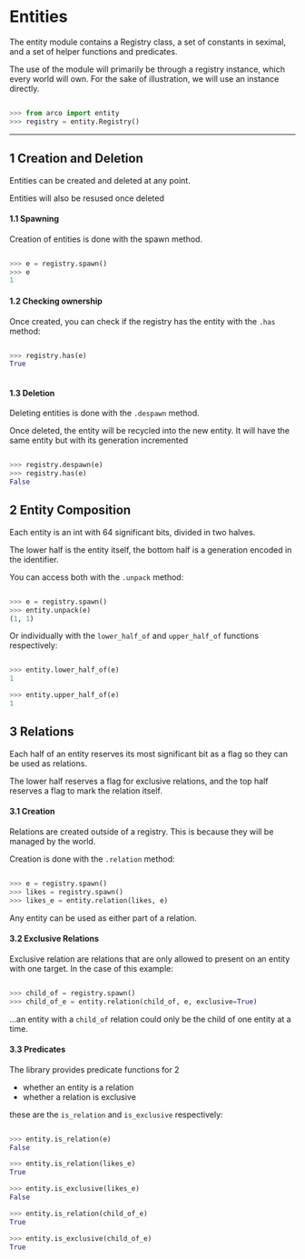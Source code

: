 # Entities

The entity module contains a Registry class, a set of constants in seximal, and a set of helper functions and predicates.

The use of the module will primarily be through a registry instance, which every world will own.
For the sake of illustration, we will use an instance directly.

```py

>>> from arco import entity
>>> registry = entity.Registry()

```

 ---

## 1 Creation and Deletion

Entities can be created and deleted at any point.

Entities will also be resused once deleted

#### 1.1 Spawning

Creation of entities is done with the spawn method.

```py

>>> e = registry.spawn()
>>> e
1

```

#### 1.2 Checking ownership

Once created, you can check if the registry has the entity with the `.has` method:

```py

>>> registry.has(e)
True
  
```

#### 1.3 Deletion

Deleting entities is done with the `.despawn` method.

Once deleted, the entity will be recycled into the new entity.
It will have the same entity but with its generation incremented

```py

>>> registry.despawn(e)
>>> registry.has(e)
False

```

## 2 Entity Composition

Each entity is an int with 64 significant bits, divided in two halves.

The lower half is the entity itself, the bottom  half is a generation encoded in the identifier.

You can access both with the `.unpack` method:

```py

>>> e = registry.spawn()
>>> entity.unpack(e)
(1, 1)

```

Or individually with the `lower_half_of` and `upper_half_of` functions respectively:

```py

>>> entity.lower_half_of(e)
1

>>> entity.upper_half_of(e)
1

```

## 3 Relations

Each half of an entity reserves its most significant bit as a flag so they can be used as relations.

The lower half reserves a flag for exclusive relations, and the top half reserves a flag to mark the relation itself.

#### 3.1 Creation

Relations are created outside of a registry. This is because they will be managed by the world.

Creation is done with the `.relation` method:

```py

>>> e = registry.spawn()
>>> likes = registry.spawn()
>>> likes_e = entity.relation(likes, e)

```

Any entity can be used as either part of a relation.

#### 3.2 Exclusive Relations

Exclusive relation are relations that are only allowed to present on an entity with one target.
In the case of this example:

```py

>>> child_of = registry.spawn()
>>> child_of_e = entity.relation(child_of, e, exclusive=True)

```

...an entity with a `child_of` relation could only be the child of one entity at a time.

#### 3.3 Predicates

The library provides predicate functions for 2
- whether an entity is a relation
- whether a relation is exclusive

these are the `is_relation` and `is_exclusive` respectively:
  
```py

>>> entity.is_relation(e)
False

>>> entity.is_relation(likes_e)
True

>>> entity.is_exclusive(likes_e)
False

>>> entity.is_relation(child_of_e)
True

>>> entity.is_exclusive(child_of_e)
True

```

